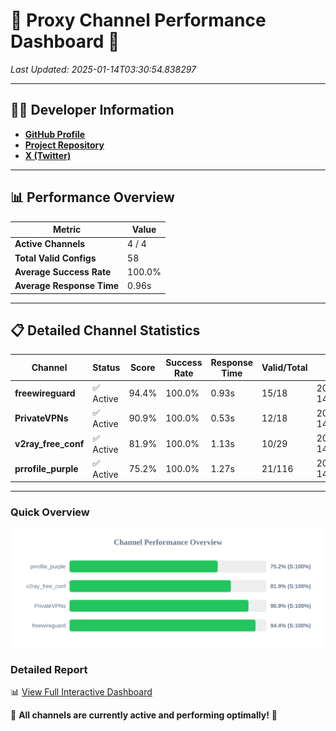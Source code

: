 # 🌟 Proxy Channel Performance Dashboard 🌟

_Last Updated: 2025-01-14T03:30:54.838297_

---

## 👩‍💻 Developer Information

- **[GitHub Profile](https://github.com/4n0nymou3)**  
- **[Project Repository](https://github.com/4n0nymou3/multi-proxy-config-fetcher)**  
- **[X (Twitter)](https://x.com/4n0nymou3)**  

---

## 📊 Performance Overview

| Metric                | Value       |
|-----------------------|-------------|
| **Active Channels**   | 4 / 4       |
| **Total Valid Configs** | 58          |
| **Average Success Rate** | 100.0%      |
| **Average Response Time** | 0.96s       |

---

## 📋 Detailed Channel Statistics

| Channel          | Status     | Score  | Success Rate | Response Time | Valid/Total | Last Success               |
|------------------|------------|--------|--------------|---------------|-------------|----------------------------|
| **freewireguard**  | ✅ Active  | 94.4%  | 100.0% | 0.93s         | 15/18       | 2025-01-14T03:30:54.836437 |
| **PrivateVPNs**  | ✅ Active  | 90.9%  | 100.0% | 0.53s         | 12/18       | 2025-01-14T03:30:53.879531 |
| **v2ray_free_conf**  | ✅ Active  | 81.9%  | 100.0% | 1.13s         | 10/29       | 2025-01-14T03:30:53.310772 |
| **prrofile_purple**  | ✅ Active  | 75.2%  | 100.0% | 1.27s         | 21/116       | 2025-01-14T03:30:52.127069 |

---

### Quick Overview
<div align="center">
  <a href="https://raw.githubusercontent.com/nullluser/NullRepo/refs/heads/main/assets/channel_stats_chart.svg">
    <img src="https://raw.githubusercontent.com/nullluser/NullRepo/refs/heads/main/assets/channel_stats_chart.svg" alt="Source Performance Statistics" width="800">
  </a>
</div>

### Detailed Report
📊 [View Full Interactive Dashboard](https://htmlpreview.github.io/?https://github.com/nullluser/NullRepo/blob/main/assets/performance_report.html)

🎉 **All channels are currently active and performing optimally!** 🎉

